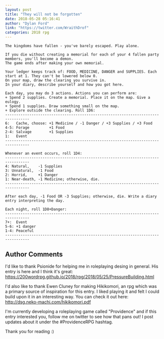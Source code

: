 ```yaml
---
layout: post
title: "They will not be forgotten"
date: 2018-05-28 05:16:41
author: "Dylan Ford"
link: "https://twitter.com/WraithDrof"
categories: 2018 rpg
---
```

```
The kingdoms have fallen - you've barely escaped. Play alone.

If you die without creating a memorial for each of your 4 fallen party members, you'll become a demon.
The game ends after making your own memorial.

Your ledger keeps track of: FOOD, MEDICINE, DANGER and SUPPLIES. Each start at 1. They can't be lowered below 0.
On your map, draw the clearing you survive in.
In your diary, describe yourself and how you got here.

Each day, you may do 3 actions. Actions you can perform are:
+ Spend 2 supplies. Create a memorial. Place it on the map. Give a eulogy.
+ Spend 1 supplies. Draw something small on the map.
+ Explore outside the clearing. Roll 1D6:
---------------------------------------------------------------------------------
6:   Cache, choose: +1 Medicine / -1 Danger / +3 Supplies / +3 Food
4-5: Forage         +1 Food                                         
2-4: Salvage        +1 Supplies                                     
1:   Event                                                          
---------------------------------------------------------------------------------

Whenever an event occurs, roll 1D4:
---------------------------------------------------------------------------------
4: Natural,    -1 Supplies
3: Unnatural,  -1 Food
2: Horrid,     +1 Danger
1: Near-death, -1 Medicine; otherwise, die.
---------------------------------------------------------------------------------

After each day, -1 Food OR -3 Supplies; otherwise, die. Write a diary entry interpreting the day.

Each night, roll 1D8+Danger:
---------------------------------------------------------------------------------
7+:  Event
5-6: +1 danger
1-4: Peaceful
---------------------------------------------------------------------------------
```
## Author Comments 

I'd like to thank Psionide for helping me in roleplaying desing in general. His entry is here and I think it's great: https://200wordrpg.github.io/2018/rpg/2018/05/25/PressureBuilding.html

I'd also like to thank Ewen Cluney for making Hikikomori, an rpg which was a primary source of inspiration for this entry. I liked playing it and felt I could build upon it in an interesting way. You can check it out here: http://dsg.neko-machi.com/hikikomori.pdf

I'm currently developing a roleplaying game called "Providence" and if this entry interested you, follow me on twitter to see how that pans out! I post updates about it under the #ProvidenceRPG hashtag.

Thank you for reading :)
